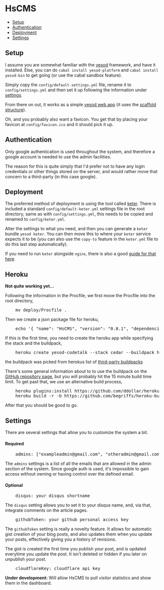 # HsCMS
* [Setup](#setup)
* [Authentication](#authentication)
* [Deployment](#deployment)
* [Settings](#settings)


## Setup
I assume you are somewhat familiar with the [yesod](http://www.yesodweb.com) framework, and have it installed. Else, you can do `cabal install yesod-platform` and `cabal install yesod-bin` to get going (or use the cabal sandbox feature).

Simply copy the `config/default-settings.yml` file, rename it to `config/settings.yml` and then set it up following the information under [settings](#settings).

From there on out, it works as a simple [yesod web app](http://www.yesodweb.com) (it uses the [scaffold structure](http://www.yesodweb.com/book/scaffolding-and-the-site-template)).

Oh, and you probably also want a favicon. You get that by placing your favicon at `config/favicon.ico` and it should pick it up.


## Authentication
Only google authentication is used throughout the system, and therefore a google account is needed to use the admin facilities.

The reason for this is quite simply that I'd prefer not to have any login credentials or other things stored on the server, and would rather move that concern to a third-party (in this case google).


## Deployment
The preferred method of deployment is using the tool called [keter](https://github.com/snoyberg/keter). There is included a standard `config/default-keter.yml` settings file in the root directory, same as with `config/settings.yml`, this needs to be copied and renamed to `config/keter.yml`. 

Alter the settings to what you need, and then you can generate a `keter` bundle `yesod keter`. You can then move this to where your `keter` service expects it to be (you can also use the `copy-to` feature in the `keter.yml` file to do this last step automatically).

If you need to run `keter` alongside `nginx`, there is also a good  [guide for that here](https://github.com/yesodweb/yesod/wiki/Deploying-via-Keter-alongside-Nginx).

## Heroku

__Not quite working yet...__

Following the information in the Procfile, we first move the Procfile into the root directory,
<pre>
    mv deploy/Procfile .
</pre>

Then we create a json package file for heroku,
<pre>
    echo '{ "name": "HsCMS", "version": "0.0.1", "dependencies": {} }' >> package.json
</pre>

If this is the first time, you need to create the heroku app while specifying the stack and the buildpack,
<pre>
    heroku create yesod-codetalk --stack cedar --buildpack https://github.com/begriffs/heroku-buildpack-ghc.git
</pre>

the buildpack was picked from herokus list of [third-party buildpacks](https://devcenter.heroku.com/articles/third-party-buildpacks)

There's some general information about to to use the buildpack on the [GitHub repository page](https://github.com/begriffs/heroku-buildpack-ghc), but you will probably hit the 15 minute build time limit. To get past that, we use an alternative build process,
<pre>
    heroku plugins:install https://github.com/ddollar/heroku-anvil
    heroku build -r -b https://github.com/begriffs/heroku-buildpack-ghc.git
</pre>

After that you should be good to go.


## Settings
There are several settings that allow you to customize the system a bit.

#### Required 
<pre>
    admins: ["exampleadmin@gmail.com", "otheradmin@gmail.com"]
</pre>
The `admins` settings is a list of all the emails that are allowed in the admin section of the system. Since google auth is used, it's impossible to gain access without owning or having control over the defined email.

#### Optional 
<pre>
    disqus: your_disqus_shortname
</pre>
The `disqus` setting allows you to set it to your disqus name, and, via that, integrate comments on the article pages.


<pre>
    githubToken: your_github_personal_access_key
</pre>
The `githubToken` setting is really a novelty feature. It allows for automatic gist creation of your blog posts, and also updates them when you update your posts, effectively giving you a history of revisions. 

The gist is created the first time you publish your post, and is updated everytime you update the post. It isn't deleted or hidden if you later on unpublish your post.


<pre>
    cloudflareKey: cloudflare_api_key
</pre>
__Under development:__ Will allow HsCMS to pull visitor statistics and show them in the dashboard. 